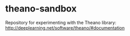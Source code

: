theano-sandbox
==============

Repository for experimenting with the Theano library: http://deeplearning.net/software/theano/#documentation

